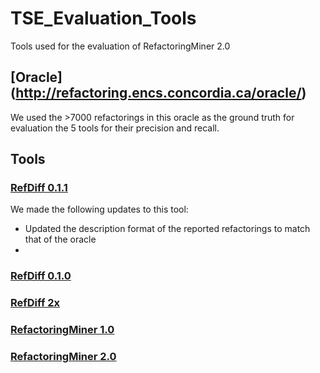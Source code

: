 # TSE_Evaluation_Tools
Tools used for the evaluation of RefactoringMiner 2.0

## [Oracle] (http://refactoring.encs.concordia.ca/oracle/)
We used the >7000 refactorings in this oracle as the ground truth for evaluation the 5 tools for their precision and recall.

## Tools

### [RefDiff 0.1.1](https://github.com/aserg-ufmg/RefDiff/releases/tag/0.1.1)

We made the following updates to this tool:
* Updated the description format of the reported refactorings to match that of the oracle
* 

### [RefDiff 0.1.0](https://github.com/aserg-ufmg/RefDiff/releases/tag/0.1.0)

### [RefDiff 2x](https://github.com/aserg-ufmg/RefDiff)

### [RefactoringMiner 1.0](https://github.com/tsantalis/RefactoringMiner/releases/tag/1.0.0)

### [RefactoringMiner 2.0](https://github.com/tsantalis/RefactoringMiner)
